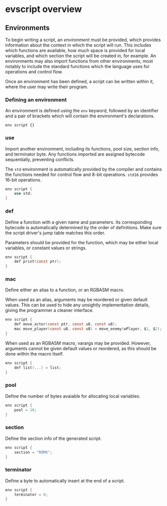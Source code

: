 # evscript overview

## Environments

To begin writing a script, an *environment* must be provided, which provides
information about the context in which the script will run. This includes
which functions are available, how much space is provided for local variables,
and which section the script will be created in, for example. An environments
may also import functions from other environments, most notably to include the
standard functions which the language uses for operations and control flow.

Once an environment has been defined, a script can be written within it, where
the user may write their program.

### Defining an environment

An environment is defined using the `env` keyword, followed by an identifier and
a pair of brackets which will contain the environment's declarations.

```
env script {}
```

### use

Import another environment, including its functions, pool size, section info,
and terminator byte. Any functions imported are assigned bytecode sequentially,
preventing conflicts.

The `std` environment is automatically provided by the compiler and contains the
functions needed for control flow and 8-bit operations. `std16` provides 16-bit
operations.

```rs
env script {
	use std;
}
```

### def

Define a function with a given name and parameters. Its corresponding
bytecode is automatically determined by the order of definitions. Make sure the
script driver's jump table matches this order.

Parameters should be provided for the function, which may be either local
variables, or constant values or strings.

```c
env script {
	def print(const ptr);
}
```

### mac

Define either an alias to a function, or an RGBASM macro.

When used as an alias, arguments may be reordered or given default values. This
can be used to hide any unsightly implementation details, giving the programmer
a cleaner interface.

```c
env script {
	def move_actor(const ptr, const u8, const u8);
	mac move_player(const u8, const u8) = move_enemy(wPlayer, $1, $2);
}
```

When used as an RGBASM macro, varargs may be provided. However, arguments cannot
be given default values or reordered, as this should be done within the macro
itself.

```c
env script {
	def list(...) = list;
}
```

### pool

Define the number of bytes avaiable for allocating local variables.

```c
env script {
	pool = 16;
}
```

### section

Define the section info of the generated script.

```c
env script {
	section = "ROMX";
}
```

### terminator

Define a byte to automatically insert at the end of a script.

```c
env script {
	terminator = 0;
}
```
